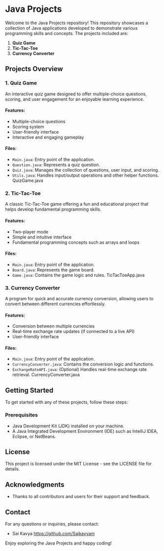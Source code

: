 # Java Projects

Welcome to the Java Projects repository! This repository showcases a collection of Java applications developed to demonstrate various programming skills and concepts. The projects included are:

1. **Quiz Game**
2. **Tic-Tac-Toe**
3. **Currency Converter**

## Projects Overview

### 1. Quiz Game

An interactive quiz game designed to offer multiple-choice questions, scoring, and user engagement for an enjoyable learning experience.

#### Features:
- Multiple-choice questions
- Scoring system
- User-friendly interface
- Interactive and engaging gameplay

#### Files:
- `Main.java`: Entry point of the application.
- `Question.java`: Represents a quiz question.
- `Quiz.java`: Manages the collection of questions, user input, and scoring.
- `Utils.java`: Handles input/output operations and other helper functions.
QuizGame.java

### 2. Tic-Tac-Toe

A classic Tic-Tac-Toe game offering a fun and educational project that helps develop fundamental programming skills.

#### Features:
- Two-player mode
- Simple and intuitive interface
- Fundamental programming concepts such as arrays and loops

#### Files:
- `Main.java`: Entry point of the application.
- `Board.java`: Represents the game board.
- `Game.java`: Contains the game logic and rules.
TicTacToeApp.java

### 3. Currency Converter

A program for quick and accurate currency conversion, allowing users to convert between different currencies effortlessly.

#### Features:
- Conversion between multiple currencies
- Real-time exchange rate updates (if connected to a live API)
- User-friendly interface

#### Files:
- `Main.java`: Entry point of the application.
- `CurrencyConverter.java`: Contains the conversion logic and functions.
- `ExchangeRateAPI.java`: (Optional) Handles real-time exchange rate retrieval.
CurrencyConverter.java

## Getting Started

To get started with any of these projects, follow these steps:

### Prerequisites
- Java Development Kit (JDK) installed on your machine.
- A Java Integrated Development Environment (IDE) such as IntelliJ IDEA, Eclipse, or NetBeans.



## License

This project is licensed under the MIT License - see the LICENSE file for details.

## Acknowledgments

- Thanks to all contributors and users for their support and feedback.

## Contact

For any questions or inquiries, please contact:
- Sai Kavya https://github.com/Saikavyam

Enjoy exploring the Java Projects and happy coding!

